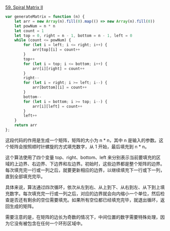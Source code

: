 <a href="https://leetcode.com/problems/spiral-matrix-ii/">59. Spiral Matrix II
</a>

``` js
var generateMatrix = function (n) {
    let arr = new Array(n).fill(0).map(() => new Array(n).fill(0))
    let powNum = n * n
    let count = 1
    let top = 0, right = n - 1, bottom = n - 1, left = 0
    while (count <= powNum) {
        for (let i = left; i <= right; i++) {
            arr[top][i] = count++
        }
        top++
        for (let i = top; i <= bottom; i++) {
            arr[i][right] = count++
        }
        right--
        for (let i = right; i >= left; i--) {
            arr[bottom][i] = count++
        }
        bottom--
        for (let i = bottom; i >= top; i--) {
            arr[i][left] = count++
        }
        left++
    }
    return arr
};
```

这段代码的作用是生成一个矩阵，矩阵的大小为 n * n，其中 n 是输入的参数。这个矩阵会按照顺时针螺旋的方式填充数字，从 1 开始，最后填充到 n * n。

这个算法使用了四个变量 top、right、bottom、left 来分别表示当前要填充的区域的上边界、右边界、下边界和左边界。初始时，这些边界都是整个矩阵的边界。每次填充完一行或一列之后，就要更新相应的边界，以继续填充下一行或下一列，直到全部填充完毕。

具体来说，算法通过四次循环，依次从左到右、从上到下、从右到左、从下到上填充数字。每次填充完一行或一列之后，对应的边界就会向内缩小一个单位，然后检查是否还有剩余的空位需要填充。如果所有空位都已经填充完毕，就退出循环，返回生成的矩阵。

需要注意的是，在矩阵的边长为奇数的情况下，中间位置的数字需要特殊处理，因为它没有被包含在任何一个环形区域中。